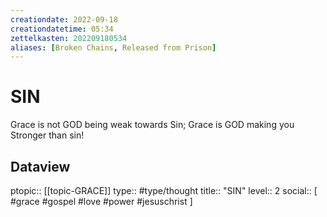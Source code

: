 ```yaml
---
creationdate: 2022-09-18
creationdatetime: 05:34
zettelkasten: 202209180534
aliases: [Broken Chains, Released from Prison]
---
```

# SIN
Grace is not GOD being weak towards Sin; Grace is GOD making you Stronger than sin!

## Dataview
ptopic:: [[topic-GRACE]]
type:: #type/thought
title:: "SIN"
level:: 2
social:: [ #grace #gospel #love #power #jesuschrist ]